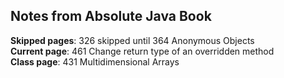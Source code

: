 ## Notes from Absolute Java Book

**Skipped pages**: 326 skipped until 364 Anonymous Objects  
**Current page**: 461 Change return type of an overridden method  
**Class page**: 431 Multidimensional Arrays
